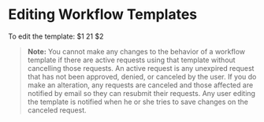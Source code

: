 [title]: # (Editing Workflow Templates)
[tags]: # (Workflow)
[priority]: # (1000)

# Editing Workflow Templates

To edit the template:
$1
$2$1
$2
> **Note:** You cannot make any changes to the behavior of a workflow template if there are active requests using that template without cancelling those requests. An active request is any unexpired request that has not been approved, denied, or canceled by the user. If you do make an alteration, any requests are canceled and those affected are notified by email so they can resubmit their requests. Any user editing the template is notified when he or she tries to save changes on the canceled request.
